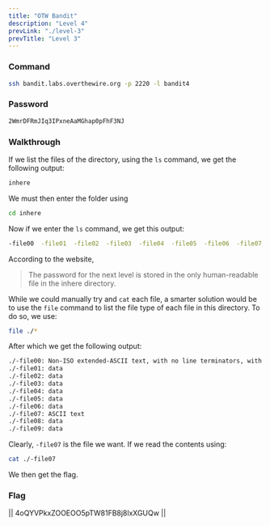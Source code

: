 ```yaml
---
title: "OTW Bandit"
description: "Level 4"
prevLink: "./level-3"
prevTitle: "Level 3"
---
```


### Command

```bash
ssh bandit.labs.overthewire.org -p 2220 -l bandit4
```

### Password

```bash
2WmrDFRmJIq3IPxneAaMGhap0pFhF3NJ
```

### Walkthrough

If we list the files of the directory, using the `ls` command, we get the following output:

```bash
inhere
```

We must then enter the folder using

```bash
cd inhere
```

Now if we enter the `ls` command, we get this output:

```bash
-file00  -file01  -file02  -file03  -file04  -file05  -file06  -file07  -file08  -file09
```

According to the website, 

> The password for the next level is stored in the only human-readable file in the inhere directory. 

While we could manually try and `cat` each file, a smarter solution would be to use the `file` command to list the file type of each file in this directory. To do so, we use:

```bash
file ./*
```

After which we get the following output:

```bash
./-file00: Non-ISO extended-ASCII text, with no line terminators, with overstriking
./-file01: data
./-file02: data
./-file03: data
./-file04: data
./-file05: data
./-file06: data
./-file07: ASCII text
./-file08: data
./-file09: data
```

Clearly, `-file07` is the file we want. If we read the contents using:

```bash
cat ./-file07
```

We then get the flag.

### Flag

||  4oQYVPkxZOOEOO5pTW81FB8j8lxXGUQw  ||